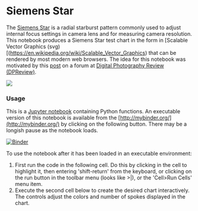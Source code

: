 # Siemens Star

The [Siemens Star](https://en.wikipedia.org/wiki/Siemens_star) is a radial starburst pattern commonly used to adjust internal focus settings in camera lens and for measuring camera resolution. This notebook produces a Siemens Star test chart in the form in [Scalable Vector Graphics (svg)[(https://en.wikipedia.org/wiki/Scalable_Vector_Graphics) that can be rendered by most modern web browsers.  The idea for this notebook was motivated by this [post](http://www.dpreview.com/forums/post/57422062) on a forum at [Digital Photography Review (DPReview)](http://www.dpreview.com/).

![](https://raw.github.com/jckantor/Siemens-Star/blob/master/star.svg?sanitize=true)


### Usage

This is a [Jupyter notebook](http://jupyter.org/) containing Python functions. An executable version of this notebook is available from the [http://mybinder.org/](http://mybinder.org/) by clicking on the following button.  There may be a longish pause as the notebook loads.

[![Binder](http://mybinder.org/badge.svg)](http://mybinder.org/repo/jckantor/Siemens-Star)

To use the notebook after it has been loaded in an executable environment:

1. First run the code in the following cell. Do this by clicking in the cell to highlight it, then entering 'shift-return' from the keyboard, or clicking on the run button in the toolbar menu (looks like >|), or the 'Cell>Run Cells' menu item.
2. Execute the second cell below to create the desired chart interactively. The controls adjust the colors and number of spokes displayed in the chart.
